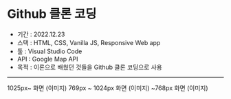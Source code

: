 # Github 클론 코딩

- 기간 : 2022.12.23
- 스택 : HTML, CSS, Vanilla JS, Responsive Web app
- 툴 : Visual Studio Code
- API : Google Map API
- 목적 : 이론으로 배웠던 것들을 Github 클론 코딩으로 사용

---

1025px~ 화면
(이미지)
769px ~ 1024px 화면
(이미지)
~768px 화면
(이미지)
